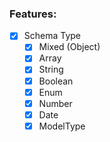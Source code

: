 ### Features:
 - [x] Schema Type
   - [x] Mixed (Object)
   - [x] Array
   - [x] String
   - [x] Boolean
   - [x] Enum
   - [x] Number
   - [x] Date
   - [x] ModelType
